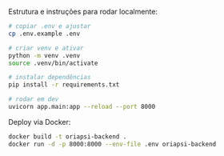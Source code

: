 Estrutura e instruções para rodar localmente:

```bash
# copiar .env e ajustar
cp .env.example .env

# criar venv e ativar
python -m venv .venv
source .venv/bin/activate

# instalar dependências
pip install -r requirements.txt

# rodar em dev
uvicorn app.main:app --reload --port 8000
```

Deploy via Docker:

```bash
docker build -t oriapsi-backend .
docker run -d -p 8000:8000 --env-file .env oriapsi-backend
